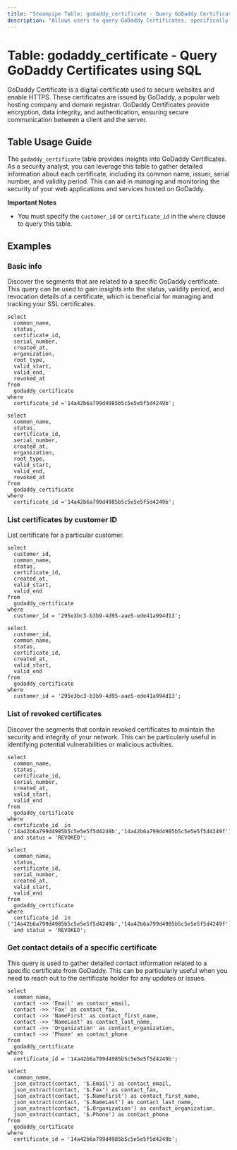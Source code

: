 ```yaml
---
title: "Steampipe Table: godaddy_certificate - Query GoDaddy Certificates using SQL"
description: "Allows users to query GoDaddy Certificates, specifically providing information about the certificate's common name, issuer, serial number, and validity period."
---
```


# Table: godaddy_certificate - Query GoDaddy Certificates using SQL

GoDaddy Certificate is a digital certificate used to secure websites and enable HTTPS. These certificates are issued by GoDaddy, a popular web hosting company and domain registrar. GoDaddy Certificates provide encryption, data integrity, and authentication, ensuring secure communication between a client and the server.

## Table Usage Guide

The `godaddy_certificate` table provides insights into GoDaddy Certificates. As a security analyst, you can leverage this table to gather detailed information about each certificate, including its common name, issuer, serial number, and validity period. This can aid in managing and monitoring the security of your web applications and services hosted on GoDaddy.

**Important Notes**
- You must specify the `customer_id` or `certificate_id` in the `where` clause to query this table.

## Examples

### Basic info
Discover the segments that are related to a specific GoDaddy certificate. This query can be used to gain insights into the status, validity period, and revocation details of a certificate, which is beneficial for managing and tracking your SSL certificates.

```sql+postgres
select
  common_name,
  status,
  certificate_id,
  serial_number,
  created_at,
  organization,
  root_type,
  valid_start,
  valid_end,
  revoked_at
from
  godaddy_certificate
where
  certificate_id ='14a42b6a799d4985b5c5e5e5f5d4249b';
```

```sql+sqlite
select
  common_name,
  status,
  certificate_id,
  serial_number,
  created_at,
  organization,
  root_type,
  valid_start,
  valid_end,
  revoked_at
from
  godaddy_certificate
where
  certificate_id ='14a42b6a799d4985b5c5e5e5f5d4249b';
```

### List certificates by customer ID
List certificate for a particular customer.

```sql+postgres
select
  customer_id,
  common_name,
  status,
  certificate_id,
  created_at,
  valid_start,
  valid_end
from
  godaddy_certificate
where
  customer_id = '295e3bc3-b3b9-4d95-aae5-ede41a994d13';
```

```sql+sqlite
select
  customer_id,
  common_name,
  status,
  certificate_id,
  created_at,
  valid_start,
  valid_end
from
  godaddy_certificate
where
  customer_id = '295e3bc3-b3b9-4d95-aae5-ede41a994d13';
```

### List of revoked certificates
Discover the segments that contain revoked certificates to maintain the security and integrity of your network. This can be particularly useful in identifying potential vulnerabilities or malicious activities.

```sql+postgres
select
  common_name,
  status,
  certificate_id,
  serial_number,
  created_at,
  valid_start,
  valid_end
from
  godaddy_certificate
where
  certificate_id  in ('14a42b6a799d4985b5c5e5e5f5d4249b','14a42b6a799d4985b5c5e5e5f5d4249f')
  and status = 'REVOKED';
```

```sql+sqlite
select
  common_name,
  status,
  certificate_id,
  serial_number,
  created_at,
  valid_start,
  valid_end
from
  godaddy_certificate
where
  certificate_id  in ('14a42b6a799d4985b5c5e5e5f5d4249b','14a42b6a799d4985b5c5e5e5f5d4249f')
  and status = 'REVOKED';
```

### Get contact details of a specific certificate
This query is used to gather detailed contact information related to a specific certificate from GoDaddy. This can be particularly useful when you need to reach out to the certificate holder for any updates or issues.

```sql+postgres
select
  common_name,
  contact ->> 'Email' as contact_email,
  contact ->> 'Fax' as contact_fax,
  contact ->> 'NameFirst' as contact_first_name,
  contact ->> 'NameLast' as contact_last_name,
  contact ->> 'Organization' as contact_organization,
  contact ->> 'Phone' as contact_phone
from
  godaddy_certificate
where
  certificate_id = '14a42b6a799d4985b5c5e5e5f5d4249b';
```

```sql+sqlite
select
  common_name,
  json_extract(contact, '$.Email') as contact_email,
  json_extract(contact, '$.Fax') as contact_fax,
  json_extract(contact, '$.NameFirst') as contact_first_name,
  json_extract(contact, '$.NameLast') as contact_last_name,
  json_extract(contact, '$.Organization') as contact_organization,
  json_extract(contact, '$.Phone') as contact_phone
from
  godaddy_certificate
where
  certificate_id = '14a42b6a799d4985b5c5e5e5f5d4249b';
```
